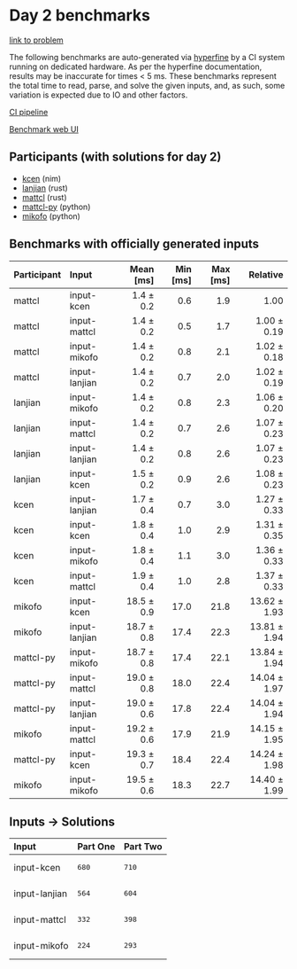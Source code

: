 # Day 2 benchmarks

[link to problem](https://adventofcode.com/2024/day/2)

The following benchmarks are auto-generated via
[hyperfine](https://github.com/sharkdp/hyperfine) by a CI system running on
dedicated hardware. As per the hyperfine documentation, results may be
inaccurate for times < 5 ms. These benchmarks represent the total time to read,
parse, and solve the given inputs, and, as such, some variation is expected due
to IO and other factors.

[CI pipeline](http://ci.papercode.net:8080/teams/main/pipelines/aoc2024)

[Benchmark web UI](https://aoc.ancalagon.black)


## Participants (with solutions for day 2)

- [kcen](https://github.com/kcen/aoc2024) (nim)
- [lanjian](https://github.com/lanjian/aoc-2024) (rust)
- [mattcl](https://github.com/mattcl/aoc2024) (rust)
- [mattcl-py](https://github.com/mattcl/aoc2024-py) (python)
- [mikofo](https://github.com/mikofo/aoc2024) (python)


## Benchmarks with officially generated inputs

| Participant | Input | Mean [ms] | Min [ms] | Max [ms] | Relative |
|:---|:---|---:|---:|---:|---:|
| mattcl | input-kcen | 1.4 ± 0.2 | 0.6 | 1.9 | 1.00 |
| mattcl | input-mattcl | 1.4 ± 0.2 | 0.5 | 1.7 | 1.00 ± 0.19 |
| mattcl | input-mikofo | 1.4 ± 0.2 | 0.8 | 2.1 | 1.02 ± 0.18 |
| mattcl | input-lanjian | 1.4 ± 0.2 | 0.7 | 2.0 | 1.02 ± 0.19 |
| lanjian | input-mikofo | 1.4 ± 0.2 | 0.8 | 2.3 | 1.06 ± 0.20 |
| lanjian | input-mattcl | 1.4 ± 0.2 | 0.7 | 2.6 | 1.07 ± 0.23 |
| lanjian | input-lanjian | 1.4 ± 0.2 | 0.8 | 2.6 | 1.07 ± 0.23 |
| lanjian | input-kcen | 1.5 ± 0.2 | 0.9 | 2.6 | 1.08 ± 0.23 |
| kcen | input-lanjian | 1.7 ± 0.4 | 0.7 | 3.0 | 1.27 ± 0.33 |
| kcen | input-kcen | 1.8 ± 0.4 | 1.0 | 2.9 | 1.31 ± 0.35 |
| kcen | input-mikofo | 1.8 ± 0.4 | 1.1 | 3.0 | 1.36 ± 0.33 |
| kcen | input-mattcl | 1.9 ± 0.4 | 1.0 | 2.8 | 1.37 ± 0.33 |
| mikofo | input-kcen | 18.5 ± 0.9 | 17.0 | 21.8 | 13.62 ± 1.93 |
| mikofo | input-lanjian | 18.7 ± 0.8 | 17.4 | 22.3 | 13.81 ± 1.94 |
| mattcl-py | input-mikofo | 18.7 ± 0.8 | 17.4 | 22.1 | 13.84 ± 1.94 |
| mattcl-py | input-mattcl | 19.0 ± 0.8 | 18.0 | 22.4 | 14.04 ± 1.97 |
| mattcl-py | input-lanjian | 19.0 ± 0.6 | 17.8 | 22.4 | 14.04 ± 1.94 |
| mikofo | input-mattcl | 19.2 ± 0.6 | 17.9 | 21.9 | 14.15 ± 1.95 |
| mattcl-py | input-kcen | 19.3 ± 0.7 | 18.4 | 22.4 | 14.24 ± 1.98 |
| mikofo | input-mikofo | 19.5 ± 0.6 | 18.3 | 22.7 | 14.40 ± 1.99 |


## Inputs -> Solutions

| Input | Part One | Part Two |
|:---|:---|:---|
|input-kcen|<pre>680</pre>|<pre>710</pre>|
|input-lanjian|<pre>564</pre>|<pre>604</pre>|
|input-mattcl|<pre>332</pre>|<pre>398</pre>|
|input-mikofo|<pre>224</pre>|<pre>293</pre>|